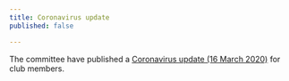 ```yaml
---
title: Coronavirus update
published: false

---
```


The committee have published a [Coronavirus update (16 March 2020)](/news/2020-03-16-Coronavirus-update) for club members.
